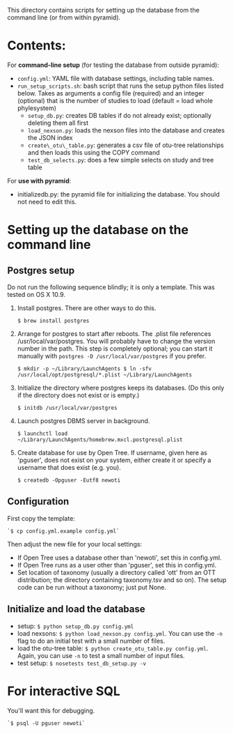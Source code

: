 This directory contains scripts for setting up the database from the command line (or from within pyramid).

# Contents:

For **command-line setup** (for testing the database from outside pyramid):

* `config.yml`: YAML file with database settings, including table names.
* `run_setup_scripts.sh`: bash script that runs the setup python files listed below. Takes as arguments a config file (required) and an integer (optional) that is the number of studies to load (default = load whole phylesystem)
  * `setup_db.py`: creates DB tables if do not already exist; optionally deleting them all first
  * `load_nexson.py`: loads the nexson files into the database and creates the JSON index
  * `create\_otu\_table.py`: generates a csv file of otu-tree relationships and then loads this using the COPY command
  * `test_db_selects.py`: does a few simple selects on study and tree table

For **use with pyramid**:

* initializedb.py: the pyramid file for initializing the database. You should not need to edit this.


# Setting up the database on the command line

## Postgres setup

Do not run the following sequence blindly; it is only a template.
This was tested on OS X 10.9.

1. Install postgres.  There are other ways to do this.

    `$ brew install postgres`

1. Arrange for postgres to start after reboots.  The .plist file references /usr/local/var/postgres.
   You will probably  have to change the version number in the path.
   This step is completely optional; you can start it manually with `postgres -D /usr/local/var/postgres` if you prefer.

    `$ mkdir -p ~/Library/LaunchAgents
    $ ln -sfv /usr/local/opt/postgresql/*.plist ~/Library/LaunchAgents`

1. Initialize the directory where postgres keeps its databases.
   (Do this only if the directory does not exist or is empty.)

   `$ initdb /usr/local/var/postgres`

1. Launch postgres DBMS server in background.

    `$ launchctl load ~/Library/LaunchAgents/homebrew.mxcl.postgresql.plist`

1. Create database for use by Open Tree.  If username, given here as 'pguser',
   does not exist on your system, either create it or specify a username that
   does exist (e.g. you).

    `$ createdb -Opguser -Eutf8 newoti`

## Configuration

First copy the template:

    `$ cp config.yml.example config.yml`

Then adjust the new file for your local settings:

* If Open Tree uses a database other than 'newoti', set this in config.yml.
* If Open Tree runs as a user other than 'pguser', set this in config.yml.
* Set location of taxonomy (usually a directory called 'ott' from an OTT distribution;
  the directory containing taxonomy.tsv and so on).  The setup code
  can be run without a taxonomy; just put None.


## Initialize and load the database

* setup: `$ python setup_db.py config.yml`
* load nexsons: `$ python load_nexson.py config.yml`. You can use the `-n` flag to do an initial test with a small number of files.
* load the otu-tree table: `$ python create_otu_table.py config.yml`. Again, you can use `-n` to test a small number of input files.
* test setup: `$ nosetests test_db_setup.py -v`


# For interactive SQL

You'll want this for debugging.

    `$ psql -U pguser newoti`
